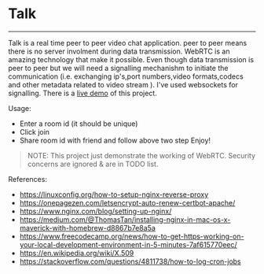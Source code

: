 # Talk
-----------
Talk is a real time peer to peer video chat application. peer to peer means there is no server involment during data transmission. 
WebRTC is an amazing technology that make it possible. Even though data transmission is peer to peer but we will need a signalling mechanishm to initiate the communication (i.e. exchanging ip's,port numbers,video formats,codecs and other metadata related to video stream ). I've used websockets for signalling. 
There is a [live demo](https://sachinsngh165.github.io/talk/) of this project.

Usage:
- Enter a room id (it should be unique)
- Click join
- Share room id with friend and follow above two step
Enjoy!

> NOTE: This project just demonstrate the working of WebRTC. Security concerns are ignored & are in TODO list.

References:
- https://linuxconfig.org/how-to-setup-nginx-reverse-proxy
- https://onepagezen.com/letsencrypt-auto-renew-certbot-apache/
- https://www.nginx.com/blog/setting-up-nginx/
- https://medium.com/@ThomasTan/installing-nginx-in-mac-os-x-maverick-with-homebrew-d8867b7e8a5a
- https://www.freecodecamp.org/news/how-to-get-https-working-on-your-local-development-environment-in-5-minutes-7af615770eec/
- https://en.wikipedia.org/wiki/X.509
- https://stackoverflow.com/questions/4811738/how-to-log-cron-jobs

